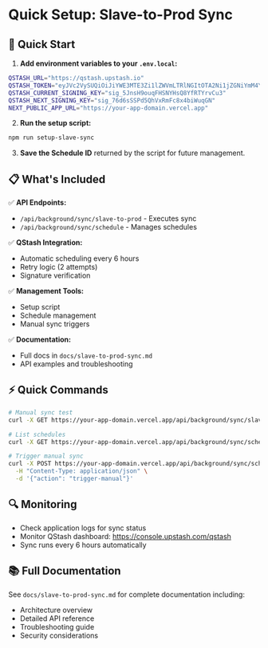 # Quick Setup: Slave-to-Prod Sync

## 🚀 Quick Start

1. **Add environment variables to your `.env.local`:**
```bash
QSTASH_URL="https://qstash.upstash.io"
QSTASH_TOKEN="eyJVc2VySUQiOiJiYWE3MTE3Zi1lZWVmLTRlNGItOTA2Ni1jZGNiYmM4YTBjZTUiLCJQYXNzd29yZCI6ImFlNmM4YzJjMjE3ZTQxYmNiMjc1YjFjNjU0MzE0MTBiIn0="
QSTASH_CURRENT_SIGNING_KEY="sig_5JnsH9ouqFHSNYHsQ8YfRTYrvCu3"
QSTASH_NEXT_SIGNING_KEY="sig_76d6sSSPd5QhVxRmFc8x4biWuqGN"
NEXT_PUBLIC_APP_URL="https://your-app-domain.vercel.app"
```

2. **Run the setup script:**
```bash
npm run setup-slave-sync
```

3. **Save the Schedule ID** returned by the script for future management.

## 📋 What's Included

✅ **API Endpoints:**
- `/api/background/sync/slave-to-prod` - Executes sync
- `/api/background/sync/schedule` - Manages schedules

✅ **QStash Integration:**
- Automatic scheduling every 6 hours
- Retry logic (2 attempts)
- Signature verification

✅ **Management Tools:**
- Setup script
- Schedule management
- Manual sync triggers

✅ **Documentation:**
- Full docs in `docs/slave-to-prod-sync.md`
- API examples and troubleshooting

## ⚡ Quick Commands

```bash
# Manual sync test
curl -X GET https://your-app-domain.vercel.app/api/background/sync/slave-to-prod

# List schedules
curl -X GET https://your-app-domain.vercel.app/api/background/sync/schedule

# Trigger manual sync
curl -X POST https://your-app-domain.vercel.app/api/background/sync/schedule \
  -H "Content-Type: application/json" \
  -d '{"action": "trigger-manual"}'
```

## 🔍 Monitoring

- Check application logs for sync status
- Monitor QStash dashboard: https://console.upstash.com/qstash
- Sync runs every 6 hours automatically

## 📚 Full Documentation

See `docs/slave-to-prod-sync.md` for complete documentation including:
- Architecture overview
- Detailed API reference
- Troubleshooting guide
- Security considerations 
